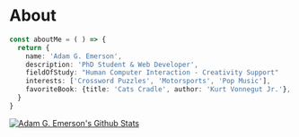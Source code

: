# About
```ts
const aboutMe = ( ) => {
  return {
    name: 'Adam G. Emerson',
    description: 'PhD Student & Web Developer',
    fieldOfStudy: "Human Computer Interaction - Creativity Support"
    interests: ['Crossword Puzzles', 'Motorsports', 'Pop Music'],
    favoriteBook: {title: 'Cats Cradle', author: 'Kurt Vonnegut Jr.'},
  }
}

```
[![Adam G. Emerson's Github Stats](https://github-readme-stats-2x31xpttr-adamgemerson.vercel.app/api?username=adamgemerson&show_icons=true)](https://github.com/adamgemerson/github-readme-stats)
